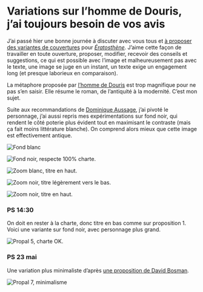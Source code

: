 # Variations sur l’homme de Douris, j&#8217;ai toujours besoin de vos avis

J’ai passé hier une bonne journée à discuter avec vous tous et [à proposer des variantes de couvertures](https://tcrouzet.com/2014/05/21/trois-couvertures-votre-avis/) pour [*Ératosthène*](https://tcrouzet.com/eratosthene/). J’aime cette façon de travailler en toute ouverture, proposer, modifier, recevoir des conseils et suggestions, ce qui est possible avec l’image et malheureusement pas avec le texte, une image se juge en un instant, un texte exige un engagement long (et presque laborieux en comparaison).<span id="more-35715"></span>

La métaphore proposée par [l’homme de Douris](https://tcrouzet.com/2014/05/19/les-grecs-anciens-ont-invente-le-notebook/) est trop magnifique pour ne pas s’en saisir. Elle résume le roman, de l’antiquité à la modernité. C’est mon sujet.

Suite aux recommandations de [Dominique Aussage](https://www.facebook.com/dominique.aussage.7), j’ai pivoté le personnage, j’ai aussi repris mes expérimentations sur fond noir, qui rendent le côté poterie plus évident tout en maximisant le contraste (mais ça fait moins littérature blanche). On comprend alors mieux que cette image est effectivement antique.

![Fond blanc](https://tcrouzet.com/images_tc/2014/05/cover-11.jpg)

![Fond noir, respecte 100% charte.](https://tcrouzet.com/images_tc/2014/05/cover-1b.jpg)

![Zoom blanc, titre en haut.](https://tcrouzet.com/images_tc/2014/05/cover-21.jpg)

![Zoom noir, titre légèrement vers le bas.](https://tcrouzet.com/images_tc/2014/05/cover-31.jpg)

![Zoom noir, titre en haut.](https://tcrouzet.com/images_tc/2014/05/cover-4.jpg)

### PS 14:30

On doit en rester à la charte, donc titre en bas comme sur proposition 1. Voici une variante sur fond noir, avec personnage plus grand.

![Propal 5, charte OK.](https://tcrouzet.com/images_tc/2014/05/cover-douris-3.jpg)

### PS 23 mai

Une variation plus minimaliste d’après [une proposition de David Bosman](https://twitter.com/david_bosman/status/469767471600500736).

![Propal 7, minimalisme](https://tcrouzet.com/images_tc/2014/05/cover-6.jpg)